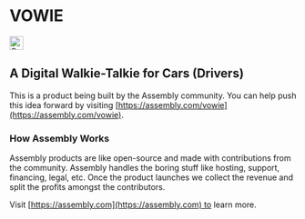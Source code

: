 # VOWIE

<a href="https://assembly.com/vowie/bounties?utm_campaign=assemblage&utm_source=vowie&utm_medium=repo_badge"><img src="https://asm-badger.herokuapp.com/vowie/badges/tasks.svg" height="24px" alt="Open Tasks" /></a>

## A Digital Walkie-Talkie for Cars (Drivers)

This is a product being built by the Assembly community. You can help push this idea forward by visiting [https://assembly.com/vowie](https://assembly.com/vowie).

### How Assembly Works

Assembly products are like open-source and made with contributions from the community. Assembly handles the boring stuff like hosting, support, financing, legal, etc. Once the product launches we collect the revenue and split the profits amongst the contributors.

Visit [https://assembly.com](https://assembly.com) to learn more.
